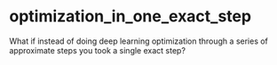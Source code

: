 # optimization_in_one_exact_step
What if instead of doing deep learning optimization through a series of approximate steps you took a single exact step?
